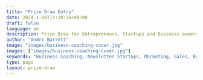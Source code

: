 ```yaml
---
title: "Prize Draw Entry"
date: 2024-1-18T11:10:36+08:00
draft: false
language: en
description: Prize Draw for Entrepreneurs, Startups and Business owners
author: "Andre Barrett"
image: "images/business-coaching-cover.jpg"
images: ["images/business-coaching-cover.jpg"]
keywords: "Business Coaching, Newsletter Startups, Marketing, Sales, Branding, Entrepreneurship"
type: page
layout: prize-draw
---
```

